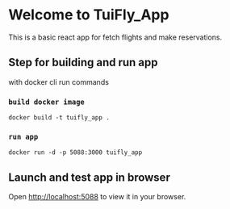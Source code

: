 # Welcome to TuiFly_App

This is a basic react app for fetch flights and make reservations.

## Step for building and run app

with docker cli run commands

### `build docker image`

```
docker build -t tuifly_app .
```

### `run app`

```
docker run -d -p 5088:3000 tuifly_app
```

## Launch and test app in browser

Open [http://localhost:5088](http://localhost:5088) to view it in your browser.
